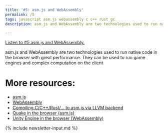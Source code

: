 ```yaml
---
title: '#5: asm.js and WebAssembly'
permalink: /5
tags: javascript asm.js webassembly c c++ rust gc
description: asm.js and WebAssembly are two technologies used to run native code in the browser with great performance. They can be used to run game engines and complex computation on the client

---
```


<a class="spreaker-player" href="https://www.spreaker.com/episode/31066486" data-resource="episode_id=31066486" data-width="100%" data-height="350px" data-theme="dark" data-playlist="show" data-playlist-continuous="true" data-autoplay="false" data-live-autoplay="false" data-chapters-image="true" data-episode-image-position="left" data-hide-logo="false" data-hide-likes="false" data-hide-comments="false" data-hide-sharing="false" data-hide-download="true">Listen to #5 asm.js and WebAssembly.</a>

asm.js and WebAssembly are two technologies used to run native code in the browser with great performance. They can be used to run game engines and complex computation on the client

# More resources:

* [asm.js](https://en.wikipedia.org/wiki/Asm.js)
* [WebAssembly](https://en.wikipedia.org/wiki/WebAssembly)
* [Compiling C/C++/Rust/... to asm.js via LLVM backend](https://emscripten.org/)
* [Quake in the browser (asm.js)](http://www.quakejs.com/)
* [Unity Engine in the browser (WebAssembly)](https://blogs.unity3d.com/2018/08/15/webassembly-is-here/)

{% include newsletter-input.md %}
